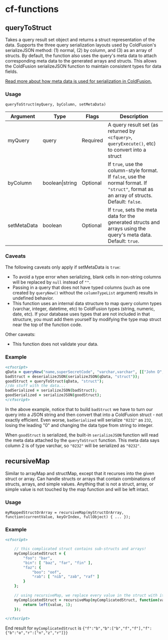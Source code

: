 # cf-functions

## queryToStruct
Takes a query result set object and returns a struct representation of the data. Supports the three query serialization layouts used by ColdFusion's serializeJSON method: (1) normal, (2) by column, and (3) as an array of structs. By default, the function also uses the query's meta data to attach corresponding meta data to the generated arrays and structs. This allows the ColdFusion serializeJSON function to maintain consistent types for data fields.

[Read more about how meta data is used for serialization in ColdFusion.](https://helpx.adobe.com/coldfusion/cfml-reference/coldfusion-functions/functions-s/serializejson.html\#structserialization)

### Usage
`queryToStruct(myQuery, byColumn, setMetaData)`

| Argument | Type | Flags | Description |
| --- | --- | --- | --- |
| myQuery | query | Required | A query result set (as returned by `<cfquery>`, `queryExecute()`, etc) to convert into a struct |
| byColumn | boolean&#124;string | Optional | If `true`, use the column-style format. If `false`, use the normal format. If `"struct"`, format as an array of structs. Default: `false`. |
| setMetaData | boolean | Optional | If `true`, sets the meta data for the generated structs and arrays using the query's meta data. Default: `true`. |

### Caveats
The following caveats only apply if setMetaData is `true`:
- To avoid a type error when serializing, blank cells in non-string columns will be replaced by `null` instead of `""`.
- Passing in a query that does not have typed columns (such as one created by `queryNew()` without the `columnTypeList` argument) results in undefined behavior.
- This function uses an internal data structure to map query column types (varchar, integer, datetime, etc) to ColdFusion types (string, numeric, date, etc). If your database uses types that are not included in that structure, you must add them yourself by modifying the type map struct near the top of the function code.

Other caveats:
- This function does not validate your data.

### Example
```coldfusion
<cfscript>
qData = queryNew("name,superSecretCode", "varchar,varchar", [["John D", "2E7D"], ["Susie Q", "0232"]]);
badStruct = deserializeJSON(serializeJSON(qData, "struct"));
goodStruct = queryToStruct(qData, "struct");
//do stuff with the data...
badSerialized = serializeJSON(badStruct);
goodSerialized = serializeJSON(goodStruct);
</cfscript>
```
In the above example, notice that to build `badStruct` we have to turn our query into a JSON string and then convert that into a ColdFusion struct - not exactly efficient. Even worse, `badSerialized` will serialize `"0232"` as `232`, losing the leading "0" and changing the data type from string to integer.

When `goodStruct` is serialized, the built-in `serializeJSON` function will read the meta data attached by the `queryToStruct` function. This meta data says column 2 is of type varchar, so `"0232"` will be serialized as `"0232"`.

## recursiveMap
Similar to arrayMap and structMap, except that it recurses into the given struct or array. Can handle structs or arrays that contain combinations of structs, arrays, and simple values. Anything that is not a struct, array, or simple value is not touched by the map function and will be left intact.

### Usage
`myMappedStructOrArray = recursiveMap(myStructOrArray, function(currentValue, keyOrIndex, fullObject) { ... });`

### Example
```coldfusion
<cfscript>

	// this complicated struct contains sub-structs and arrays!
	myComplicatedStruct = {
		"foo": "bar",
		"bin": [ "baz", "far", "fin" ],
		"faz": {
			"boo": "oof",
			"rab": [ "nib", "zab", "raf" ]
		}
	};
	
	// using recursiveMap, we replace every value in the struct with its first letter
	myComplicatedStruct = recursiveMap(myComplicatedStruct, function(value, index, full) {
		return left(value, 1);
	});
	
</cfscript>
```
End result for `myComplicatedStruct` is `{"f":"b","b":["b","f","f"],"f":{"b":"o","r":["n","z","r"]}}`
